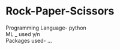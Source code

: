 # Rock-Paper-Scissors
Programming Language- python
<br>
ML _ used y/n 
<br>
Packages used- ...
<br>
